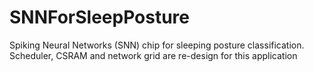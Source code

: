 # SNNForSleepPosture
Spiking Neural Networks (SNN) chip for sleeping posture classification. Scheduler, CSRAM and network grid are re-design for this application
